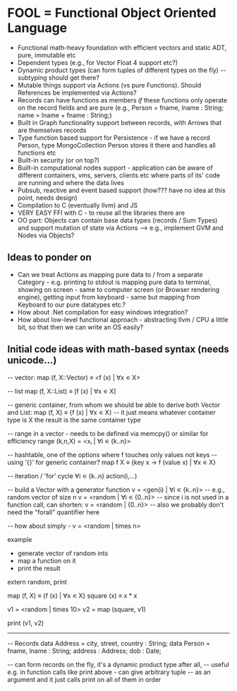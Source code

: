 FOOL = Functional Object Oriented Language
===========================================

- Functional math-heavy foundation with efficient vectors and static ADT, pure, immutable etc
- Dependent types (e.g., for Vector Float 4 support etc?)
- Dynamic product types (can form tuples of different types on the fly) -- subtyping should get there?
- Mutable things support via Actions (vs pure Functions). Should References be implemented via Actions?
- Records can have functions as members *if* these functions only operate on the record fields and are pure (e.g., Person = fname, lname : String; name = lname + fname : String;)
- Built in Graph functionality support between records, with Arrows that are themselves records
- Type function based support for Persistence - if we have a record Person, type MongoCollection Person stores it there and handles all functions etc
- Built-in security (or on top?)
- Built-in computational nodes support - application can be aware of different containers, vms, servers, clients etc where parts of its' code are running and where the data lives
- Pubsub, reactive and event based support (how??? have no idea at this point, needs design)
- Compilation to C (eventually llvm) and JS
- VERY EASY FFI with C - to reuse all the libraries there are
- OO part: Objects can contain base data types (records / Sum Types) and support mutation of state via Actions --> e.g., implement GVM and Nodes via Objects?

Ideas to ponder on
-----------------------------

- Can we treat Actions as mapping pure data to / from a separate Category - e.g. printing to stdout is mapping pure data to terminal, showing on screen - same to computer screen (or Browser rendering engine), getting input from keyboard - same but mapping from Keyboard to our pure datatypes etc.?
- How about .Net compilation for easy windows integration?
- How about low-level functional approach - abstracting llvm / CPU a little bit, so that then we can write an OS easily?


Initial code ideas with math-based syntax (needs unicode...)
--------------------------------------------------------

-- vector:
map (f, X::Vector) ≡ <f (x) | ∀x ∊ X>

-- list
map (f, X::List) ≡ [f (x) | ∀x ∊ X]

-- generic container, from whom we should be able to derive both Vector and List:
map (f, X) ≡ {f (x) | ∀x ∊ X} -- it just means whatever container type is X the result is the same container type

-- range in a vector - needs to be defined via memcpy() or similar for efficiency
range (k,n,X) = <xᵢ | ∀i ∊ {k..n}>

-- hashtable, one of the options where f touches only values not keys
-- using '{}' for generic container?
map f X ≡ {key x → f (value x) | ∀x ∊ X}

-- iteration / 'for' cycle
∀i ∊ {k..n} action(i,...)

-- build a Vector with a generator function
v = <gen(i) | ∀i ∊ {k..n}>
-- e.g., random vector of size n
v = <random | ∀i ∊ {0..n}>
-- since i is not used in a function call, can shorten:
v = <random | {0..n}>
-- also we probably don't need the "forall" quantifier here

-- how about simply -
v = <random | times n>

example
- generate vector of random ints
- map a function on it
- print the result


extern random, print

map (f, X) ≡ {f (x) | ∀x ∊ X}
square (x) ≡ x * x

v1 = <random | times 10>
v2 = map (square, v1)

print (v1, v2)

---------------------------
-- Records
data Address = city, street, country : String;
data Person = fname, lname : String; address : Address; dob : Date;

-- can form records on the fly, it's a dynamic product type after all,
-- useful e.g. in function calls like print above - can give arbitrary tuple
-- as an argument and it just calls print on all of them in order
